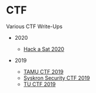 # CTF
Various CTF Write-Ups

* 2020
    * [Hack a Sat 2020](Hack_A_Sat_2020/)

* 2019
    * [TAMU CTF 2019](TAMU_CTF_2019/README.md)
    * [Syskron Security CTF 2019](Syskron_Security_CTF_2019/Summary.md)
    * [TU CTF 2019](TU_CTF_2019/Summary.md)